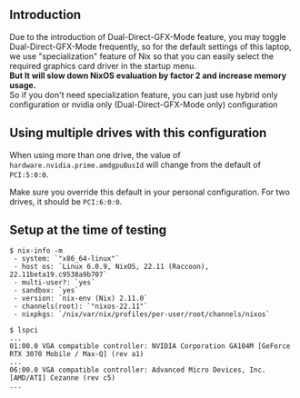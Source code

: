 ## Introduction
Due to the introduction of Dual-Direct-GFX-Mode feature, you may toggle Dual-Direct-GFX-Mode frequently, so for the default settings of this laptop, we use "specialization" feature of Nix so that you can easily select the required graphics card driver in the startup menu.  
**But It will slow down NixOS evaluation by factor 2 and increase memory usage.**  
So if you don't need specialization feature, you can just use hybrid only configuration or nvidia only (Dual-Direct-GFX-Mode only) configuration

## Using multiple drives with this configuration

When using more than one drive, the value of `hardware.nvidia.prime.amdgpuBusId` will change from the default of `PCI:5:0:0`.

Make sure you override this default in your personal configuration. For two drives, it should be `PCI:6:0:0`.

## Setup at the time of testing
```
$ nix-info -m
 - system: `"x86_64-linux"`
 - host os: `Linux 6.0.9, NixOS, 22.11 (Raccoon), 22.11beta19.c9538a9b707`
 - multi-user?: `yes`
 - sandbox: `yes`
 - version: `nix-env (Nix) 2.11.0`
 - channels(root): `"nixos-22.11"`
 - nixpkgs: `/nix/var/nix/profiles/per-user/root/channels/nixos`
 ```
 ```
 $ lspci
...
01:00.0 VGA compatible controller: NVIDIA Corporation GA104M [GeForce RTX 3070 Mobile / Max-Q] (rev a1)
...
06:00.0 VGA compatible controller: Advanced Micro Devices, Inc. [AMD/ATI] Cezanne (rev c5)
...
```
